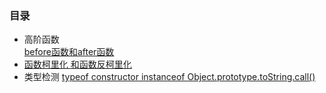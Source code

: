 
### 目录
-  高阶函数  
   [before函数和after函数](higherFunction)
- [函数柯里化 和函数反柯里化](currying)
- 类型检测 
  [typeof  constructor  instanceof   Object.prototype.toString.call()](typeDetection)  
 













